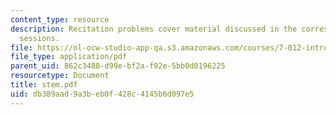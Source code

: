 ```yaml
---
content_type: resource
description: Recitation problems cover material discussed in the corresponding lecture
  sessions.
file: https://ol-ocw-studio-app-qa.s3.amazonaws.com/courses/7-012-introduction-to-biology-fall-2004/db389aad9a3beb0f428c4145b6d097e5_stem.pdf
file_type: application/pdf
parent_uid: 862c3488-d99e-bf2a-f92e-5bb0d0196225
resourcetype: Document
title: stem.pdf
uid: db389aad-9a3b-eb0f-428c-4145b6d097e5
---
```

